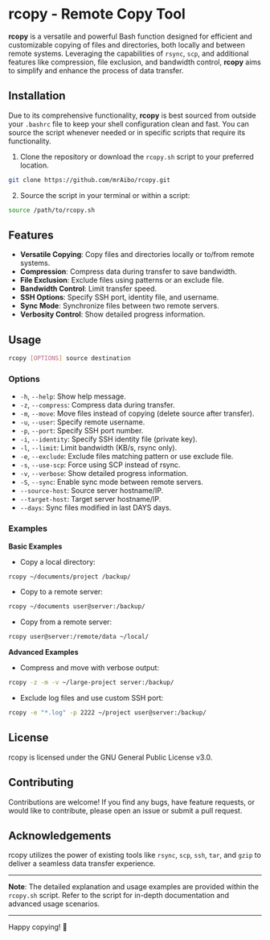 # rcopy - Remote Copy Tool

**rcopy** is a versatile and powerful Bash function designed for efficient and customizable copying of files and directories, both locally and between remote systems. Leveraging the capabilities of `rsync`, `scp`, and additional features like compression, file exclusion, and bandwidth control, **rcopy** aims to simplify and enhance the process of data transfer.

## Installation

Due to its comprehensive functionality, **rcopy** is best sourced from outside your `.bashrc` file to keep your shell configuration clean and fast. You can source the script whenever needed or in specific scripts that require its functionality.

1. Clone the repository or download the `rcopy.sh` script to your preferred location.

```bash
git clone https://github.com/mrAibo/rcopy.git
```

2. Source the script in your terminal or within a script:

```bash
source /path/to/rcopy.sh
```

## Features

- **Versatile Copying**: Copy files and directories locally or to/from remote systems.
- **Compression**: Compress data during transfer to save bandwidth.
- **File Exclusion**: Exclude files using patterns or an exclude file.
- **Bandwidth Control**: Limit transfer speed.
- **SSH Options**: Specify SSH port, identity file, and username.
- **Sync Mode**: Synchronize files between two remote servers.
- **Verbosity Control**: Show detailed progress information.

## Usage

```bash
rcopy [OPTIONS] source destination
```

### Options

- `-h`, `--help`: Show help message.
- `-z`, `--compress`: Compress data during transfer.
- `-m`, `--move`: Move files instead of copying (delete source after transfer).
- `-u`, `--user`: Specify remote username.
- `-p`, `--port`: Specify SSH port number.
- `-i`, `--identity`: Specify SSH identity file (private key).
- `-l`, `--limit`: Limit bandwidth (KB/s, rsync only).
- `-e`, `--exclude`: Exclude files matching pattern or use exclude file.
- `-s`, `--use-scp`: Force using SCP instead of rsync.
- `-v`, `--verbose`: Show detailed progress information.
- `-S`, `--sync`: Enable sync mode between remote servers.
- `--source-host`: Source server hostname/IP.
- `--target-host`: Target server hostname/IP.
- `--days`: Sync files modified in last DAYS days.

### Examples

**Basic Examples**

- Copy a local directory:

```bash
rcopy ~/documents/project /backup/
```

- Copy to a remote server:

```bash
rcopy ~/documents user@server:/backup/
```

- Copy from a remote server:

```bash
rcopy user@server:/remote/data ~/local/
```

**Advanced Examples**

- Compress and move with verbose output:

```bash
rcopy -z -m -v ~/large-project server:/backup/
```

- Exclude log files and use custom SSH port:

```bash
rcopy -e "*.log" -p 2222 ~/project user@server:/backup/
```

## License

rcopy is licensed under the GNU General Public License v3.0.

## Contributing

Contributions are welcome! If you find any bugs, have feature requests, or would like to contribute, please open an issue or submit a pull request.

## Acknowledgements

rcopy utilizes the power of existing tools like `rsync`, `scp`, `ssh`, `tar`, and `gzip` to deliver a seamless data transfer experience.

---

**Note**: The detailed explanation and usage examples are provided within the `rcopy.sh` script. Refer to the script for in-depth documentation and advanced usage scenarios.

---

Happy copying! 🚀
